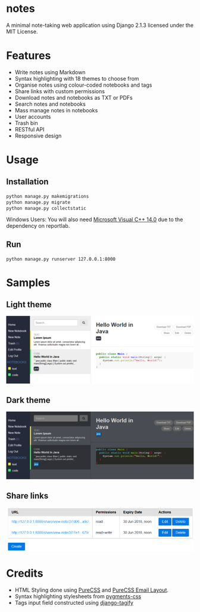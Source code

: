 notes
========

A minimal note-taking web application using Django 2.1.3 licensed under the MIT License.

# Features
* Write notes using Markdown
* Syntax highlighting with 18 themes to choose from
* Organise notes using colour-coded notebooks and tags
* Share links with custom permissions
* Download notes and notebooks as TXT or PDFs
* Search notes and notebooks
* Mass manage notes in notebooks
* User accounts
* Trash bin
* RESTful API
* Responsive design

# Usage
## Installation
```
python manage.py makemigrations
python manage.py migrate
python manage.py collectstatic
```

Windows Users: You will also need
[Microsoft Visual C++ 14.0](https://wiki.python.org/moin/WindowsCompilers#Compilers_Installation_and_configuration)
due to the dependency on reportlab.

## Run
```
python manage.py runserver 127.0.0.1:8000
```

# Samples
## Light theme
![Light theme](samples/light-theme-sample.png)

## Dark theme
![Dark theme](samples/dark-theme-sample.png)

## Share links
![Share links](samples/share-links-sample.png)

# Credits
* HTML Styling done using [PureCSS](https://purecss.io/) and [PureCSS Email Layout](https://purecss.io/layouts/email/).
* Syntax highlighting stylesheets from [pygments-css](https://github.com/richleland/pygments-css)
* Tags input field constructed using [django-tagify](https://github.com/PureCS/django-tagify)
